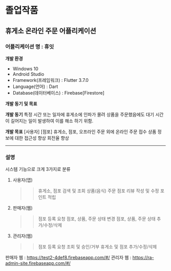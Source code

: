 # 졸업작품

## 휴게소 온라인 주문 어플리케이션

### 어플리케이션 명 : 휴잇

**개발 환경**
- Windows 10
- Android Studio
- Framework(프레임워크) : Flutter 3.7.0
- Language(언어) : Dart
- Database(데이터베이스) : Firebase[Firestore]

**개발 동기 및 목표**

**개발 동기**
특정 시간 또는 일자에 휴게소에 인파가 몰려 상품을 주문했음에도
대기 시간이 길어지는 일이 발생하여 이를 해소 하기 위함.

**개발 목표**
        [사용자]                            [점포]
      휴게소, 점포,              오프라인 주문 외에 온라인 주문 접수
상품 정보에 대한 접근성 향상                회전율 향상

---

### 설명
시스템 기능으로 크게 3가지로 분류
1. 사용자(앱)
   >> 휴게소, 점포 검색 및 조회
   >> 상품(음식) 주문
   >> 점포 리뷰 작성 및 수정
   >> 포인트 적립
   
3. 판매자(웹)
   >> 점포 등록 요청
   >> 점포, 상품, 주문 상태 변경
   >> 점포, 상품, 주문 상태 추가/수정/삭제
   
5. 관리자(웹)
   >> 점포 등록 요청 조회 및 승인/거부
   >> 휴게소 및 점포 추가/수정/삭제

판매자 웹 : https://test2-4def8.firebaseapp.com/#/
관리자 웹 : https://ra-admin-site.firebaseapp.com/#/
